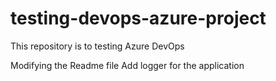 # testing-devops-azure-project
This repository is to testing Azure DevOps

Modifying the Readme file
Add logger for the application
